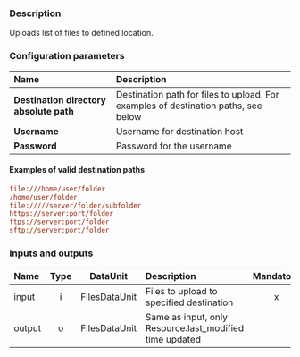 ### Description

Uploads list of files to defined location.

### Configuration parameters

| Name | Description |
|:----|:----|
|**Destination directory absolute path** | Destination path for files to upload. For examples of destination paths, see below |
|**Username** | Username for destination host |
|**Password** | Password for the username |

#### Examples of valid destination paths ####

```INI
file:///home/user/folder
/home/user/folder
file://///server/folder/subfolder
https://server:port/folder
ftps://server:port/folder
sftp://server:port/folder
```

### Inputs and outputs

|Name |Type | DataUnit | Description | Mandatory |
|:--------|:------:|:------:|:-------------|:---------------------:|
|input  |i| FilesDataUnit| Files to upload to specified destination |x|
|output |o| FilesDataUnit| Same as input, only Resource.last_modified time updated ||